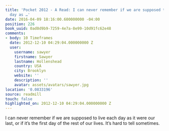```yaml
---
title: 'Pocket 2012 - A Read: I can never remember if we are supposed to live each
  day as …'
date: 2016-04-09 18:16:00.600000000 -04:00
position: 226
book_uuid: 0ad0d9b9-7259-4e7a-8e99-10d91fc62e48
comments:
- body: 10 Timeframes
  date: 2012-12-10 04:29:04.000000000 Z
  user:
    username: sawyer
    firstname: Sawyer
    lastname: Hollenshead
    country: USA
    city: Brooklyn
    website: ''
    description: ''
    avatar: assets/avatars/sawyer.jpg
location: '0.0833196'
source: readmill
touch: false
highlighted_on: 2012-12-10 04:29:04.000000000 Z
---
```


I can never remember if we are supposed to live each day as it were our last, or if it’s the first day of the rest of our lives. It’s hard to tell sometimes.